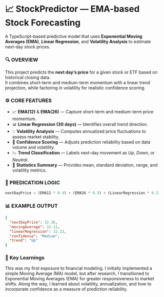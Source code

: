# 📈 StockPredictor — EMA-based Stock Forecasting
A TypeScript-based predictive model that uses **Exponential Moving Averages (EMA)**, **Linear Regression**, and **Volatility Analysis** to estimate next-day stock prices.

### 🔍 OVERVIEW

This project predicts the **next day’s price** for a given stock or ETF based on historical closing data.  
It combines short-term and medium-term momentum with a linear trend projection, while factoring in volatility for realistic confidence scoring.

### ⚙️ CORE FEATURES
- 📈 **EMA(12)** & **EMA(26)** — Capture short-term and medium-term price momentum.  
- 📊 **Linear Regression (30 days)** — Identifies overall trend direction.  
- 💡 **Volatility Analysis** — Computes annualized price fluctuations to assess market stability.  
- 🔮 **Confidence Scoring** — Adjusts prediction reliability based on data volume and volatility.  
- 📉 **Trend Classification** — Labels next-day movement as *Up*, *Down*, or *Neutral*.  
- 📑 **Statistics Summary** — Provides mean, standard deviation, range, and volatility metrics. 

### 🧠 PREDICATION LOGIC
````typescript
nextDayPrice = (EMA12 * 0.4) + (EMA26 * 0.3) + (LinearRegression * 0.3)
````

### 📊 EXAMPLE OUTPUT
````json
{
  "nextDayPrice": 32.36,
  "movingAverage": 32.11,
  "linearRegression": 32.23,
  "confidence": "Medium",
  "trend": "Up"
}
````

### 🧭 Key Learnings
This was my first exposure to financial modeling.
I initially implemented a simple Moving Average (MA) model, but after research, I transitioned to Exponential Moving Averages (EMA) for greater responsiveness to market shifts.
Along the way, I learned about volatility, annualization, and how to incorporate confidence as a measure of prediction reliability.
